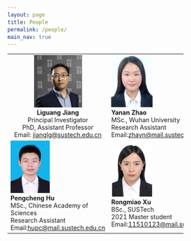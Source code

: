 ```yaml
---
layout: page
title: People
permalink: /people/
main_nav: true
---
```


<style>
* {
  box-sizing: border-box;
}

/* Create three equal columns that floats next to each other */
.column {
  float: left;
  width: 50%;
  padding: 0px;
  /*height: 300px;  Should be removed. Only for demonstration */
}

/* Clear floats after the columns */
.row:after {
  content: "";
  display: table;
  clear: both;
}
</style>


<table cellspacing="2" cellpadding="2">
  <tr>
    <td align="center"><img src="/assets/Liguang.jpg" alt="姜丽光" style="width:110px;height:120px;"> <br><b>Liguang Jiang</b> <br>Principal Investigator<br>PhD, Assistant Professor<br>
    Email: <a href="mailto:jianglg@sustech.edu.cn">jianglg@sustech.edu.cn</a></td>
    <td><img src="/assets/Yanan.png" alt="赵亚楠" style="width:95px;height:120px;"> <br><b>Yanan Zhao</b> <br>MSc., Wuhan University<br>Research Assistant<br> Email:<a href="mailto:zhayn@mail.sustech.edu.cn">zhayn@mail.sustech.edu.cn</a></td>

  </tr>
  <tr>
    <td><img src="/assets/Pengcheng.jpg" alt="胡鹏程" style="width:90px;height:120px;"> <br><b>Pengcheng Hu</b><br>MSc., Chinese Academy of Sciences <br>Research Assistant<br> Email:<a href="mailto:hupc@mail.sustech.edu.cn">hupc@mail.sustech.edu.cn</a></td>
      <td><img src="/assets/Rongmiao.PNG" alt="徐荣苗" style="width:95px;height:120px;"> <br><b>Rongmiao Xu</b><br>BSc., SUSTech <br>2021 Master student<br> Email:<a href="mailto:11510123@mail.sustech.edu.cn">11510123@mail.sustech.edu.cn</a></td>
  </tr>

</table>

